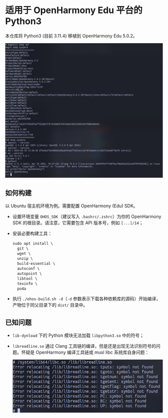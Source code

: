 
# 适用于 OpenHarmony Edu 平台的 Python3

本仓库将 Python3 (目前 3.11.4) 移植到 OpenHarmony Edu 5.0.2。

<img src="imgs/cover.png" />



## 如何构建

以 Ubuntu 宿主机环境为例。需要配置 OpenHarmony (Edu) SDK。

- 设置环境变量 `OHOS_SDK`（建议写入 `.bashrc/.zshrc`）为你的 OpenHarmony SDK 的根目录。请注意，它需要包含 API 版本号，例如 `[...]/14`；

- 安装必要构建工具：

  ```shell
  sudo apt install \
  	git \
  	wget \
  	unzip \
  	build-essential \
  	autoconf \
  	autopoint \
  	libtool \
  	texinfo \
  	po4a
  ```

- 执行 `./ohos-build.sh -d`（`-d` 参数表示下载各种依赖库的源码）开始编译，产物位于同父目录下的 `dist/` 目录中。



## 已知问题

- `lib-dynload` 下的 Python 模块无法加载 `libpython3.so` 中的符号；

- `libreadline.so` 通过 Clang 工具链的编译，但是还是出现无法识别符号的问题。怀疑是 OpenHarmony 编译工具链或 musl libc 系统库自身问题：

    <img src="imgs/issue2.png" />